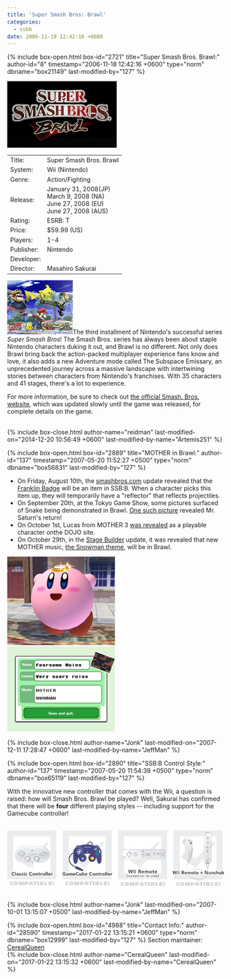 ```yaml
---
title: 'Super Smash Bros: Brawl'
categories:
  - ssbb
date: 2006-11-18 12:42:16 +0600
---
```

{% include box-open.html box-id="2721" title="Super Smash Bros. Brawl:" author-id="8" timestamp="2006-11-18 12:42:16 +0600" type="norm" dbname="box21149" last-modified-by="127" %}
<div class="gameinfo">
	<img src="title.png" alt="Super Smash Bros. Brawl" />
	<table valign="top">
		<tr>
			<td class="label">Title:</td>
			<td>Super Smash Bros. Brawl</td>
		</tr>
		<tr>
			<td class="label">System:</td>
			<td>Wii (Nintendo)</td>
		</tr>
		<tr>
			<td class="label">Genre:</td>
			<td>Action/Fighting</td>
		</tr>
		<tr>
			<td class="label">Release:</td>
                        <td>January 31, 2008(JP)<br />March 9, 2008 (NA)<br />June 27, 2008 (EU)<br />June 27, 2008 (AUS)</td>
		</tr>
		<tr>
			<td class="label">Rating:</td>
			<td>ESRB: T</td>
		</tr>
		<tr>
			<td class="label">Price:</td>
			<td>$59.99 (US)</td>
		</tr>
		<tr>
			<td class="label">Players:</td>
			<td>1-4</td>
		</tr>
		<tr>
			<td class="label">Publisher:</td>
			<td>Nintendo</td>
		</tr>
		<tr>
			<td class="label">Developer:</td>
		</tr>
		<tr>
			<td class="label">Director:</td>
			<td>Masahiro Sakurai</td>
		</tr>
	</table>
</div>
<p><img class="picleft" src="/ssbb/screenshots/gameplay1.gif" title="" />The third installment of Nintendo's successful series <i>Super Smash Bros</i>! The Smash Bros. series has always been about staple Nintendo characters duking it out, and Brawl is no different. Not only does Brawl bring back the action-packed multiplayer experience fans know and love, it also adds a new Adventure mode called The Subspace Emissary, an unprecedented journey across a massive landscape with intertwining stories between characters from Nintendo's franchises. With 35 characters and 41 stages, there's a lot to experience.

For more information, be sure to check out <a href="http://www.smashbros.com/">the official Smash. Bros. website</a>, which was updated slowly until the game was released, for complete details on the game.</p>
<br  class="cleary" />
{% include box-close.html author-name="reidman" last-modified-on="2014-12-20 10:56:49 +0600" last-modified-by-name="Artemis251" %}

{% include box-open.html box-id="2889" title="MOTHER in Brawl:" author-id="137" timestamp="2007-05-20 11:52:27 +0500" type="norm" dbname="box56831" last-modified-by="127" %}
<p>
<table1><ul>
<li>On Friday, August 10th, the <a href="http://www.smashbros.com/en_uk/items/item08.html">smashbros.com</a> update revealed that the <a href="http://starmen.net/merchandise/misc/fbadge.php">Franklin Badge</a> will be an item in SSB:B. When a character picks this item up, they will temporarily have a "reflector" that reflects projectiles.</li>
<li>On September 20th, at the Tokyo Game Show, some pictures surfaced of Snake being demonstrated in Brawl. <a href="http://starmen.net/ssbb/confirmed/mrsaturn.jpg" title="Not shown here because of Snake's butt">One such picture</a> revealed Mr. Saturn's return!</li>
<li>On October 1st, Lucas from MOTHER 3 <a href="http://www.smashbros.com/en_us/characters/lucas.html">was revealed</a> as a playable character onthe DOJO site.</li>
<li>On October 29th, in the <a href="http://www.smashbros.com/en_us/gamemode/various/various10.html">Stage Builder</a> update, it was revealed that new MOTHER music, <a href="/mother1/music/Snowman.mp3">the Snowman theme</a>, will be in Brawl.</li>
</ul>
</table1>
<table2>
<img src="/ssbb/confirmed/kirbybadge.jpg" title="Kirby wearing the Franklin Badge" /><br/>
<img src="/ssbb/music_snowman.jpg" title="New MOTHER music" />
</table2>

<table3></table3>
</p>
{% include box-close.html author-name="Jonk" last-modified-on="2007-12-11 17:28:47 +0600" last-modified-by-name="JeffMan" %}

{% include box-open.html box-id="2890" title="SSB:B Control Style:" author-id="137" timestamp="2007-05-20 11:54:39 +0500" type="norm" dbname="box65119" last-modified-by="127" %}
<p>With the innovative new controller that comes with the Wii, a question is raised: how will Smash Bros. Brawl be played? Well, Sakurai has confirmed that there will be <b>four</b> different playing styles -- including support for the Gamecube controller!<br />
<br />
<center><img src="/ssbb/controllers.png" alt="Four kinds of control!" /></center></p>
<br  class="cleary" />
{% include box-close.html author-name="Jonk" last-modified-on="2007-10-01 13:15:07 +0500" last-modified-by-name="JeffMan" %}

{% include box-open.html box-id="4988" title="Contact Info:" author-id="28590" timestamp="2017-01-22 13:15:21 +0600" type="norm" dbname="box12999" last-modified-by="127" %}
<table1 />
Section maintainer:<br />
<table2 />
<a href="https://forum.starmen.net/members/CerealQueen">CerealQueen</a><br />
<table3 />
{% include box-close.html author-name="CerealQueen" last-modified-on="2017-01-22 13:15:32 +0600" last-modified-by-name="CerealQueen" %}
